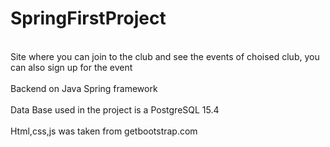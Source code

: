 # SpringFirstProject
<br>Site where you can join to the club and see the events of choised club, you can also sign up for the event</br>
<br>Backend on Java Spring framework</br>
<br>Data Base used in the project is a PostgreSQL 15.4</br>
<br>Html,css,js was taken from getbootstrap.com</br>
